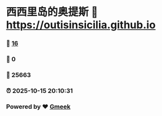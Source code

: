 # 西西里岛的奥提斯 :link: https://outisinsicilia.github.io 
### :page_facing_up: [16](https://outisinsicilia.github.io/tag.html) 
### :speech_balloon: 0 
### :hibiscus: 25663 
### :alarm_clock: 2025-10-15 20:10:31 
### Powered by :heart: [Gmeek](https://github.com/Meekdai/Gmeek)
